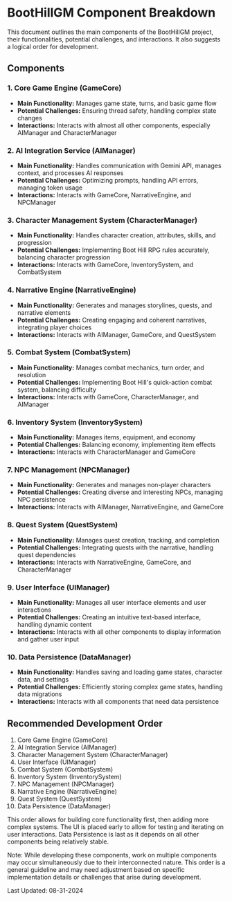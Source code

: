# BootHillGM Component Breakdown

This document outlines the main components of the BootHillGM project, their functionalities, potential challenges, and interactions. It also suggests a logical order for development.

## Components

### 1. Core Game Engine (GameCore)
- **Main Functionality:** Manages game state, turns, and basic game flow
- **Potential Challenges:** Ensuring thread safety, handling complex state changes
- **Interactions:** Interacts with almost all other components, especially AIManager and CharacterManager

### 2. AI Integration Service (AIManager)
- **Main Functionality:** Handles communication with Gemini API, manages context, and processes AI responses
- **Potential Challenges:** Optimizing prompts, handling API errors, managing token usage
- **Interactions:** Interacts with GameCore, NarrativeEngine, and NPCManager

### 3. Character Management System (CharacterManager)
- **Main Functionality:** Handles character creation, attributes, skills, and progression
- **Potential Challenges:** Implementing Boot Hill RPG rules accurately, balancing character progression
- **Interactions:** Interacts with GameCore, InventorySystem, and CombatSystem

### 4. Narrative Engine (NarrativeEngine)
- **Main Functionality:** Generates and manages storylines, quests, and narrative elements
- **Potential Challenges:** Creating engaging and coherent narratives, integrating player choices
- **Interactions:** Interacts with AIManager, GameCore, and QuestSystem

### 5. Combat System (CombatSystem)
- **Main Functionality:** Manages combat mechanics, turn order, and resolution
- **Potential Challenges:** Implementing Boot Hill's quick-action combat system, balancing difficulty
- **Interactions:** Interacts with GameCore, CharacterManager, and AIManager

### 6. Inventory System (InventorySystem)
- **Main Functionality:** Manages items, equipment, and economy
- **Potential Challenges:** Balancing economy, implementing item effects
- **Interactions:** Interacts with CharacterManager and GameCore

### 7. NPC Management (NPCManager)
- **Main Functionality:** Generates and manages non-player characters
- **Potential Challenges:** Creating diverse and interesting NPCs, managing NPC persistence
- **Interactions:** Interacts with AIManager, NarrativeEngine, and GameCore

### 8. Quest System (QuestSystem)
- **Main Functionality:** Manages quest creation, tracking, and completion
- **Potential Challenges:** Integrating quests with the narrative, handling quest dependencies
- **Interactions:** Interacts with NarrativeEngine, GameCore, and CharacterManager

### 9. User Interface (UIManager)
- **Main Functionality:** Manages all user interface elements and user interactions
- **Potential Challenges:** Creating an intuitive text-based interface, handling dynamic content
- **Interactions:** Interacts with all other components to display information and gather user input

### 10. Data Persistence (DataManager)
- **Main Functionality:** Handles saving and loading game states, character data, and settings
- **Potential Challenges:** Efficiently storing complex game states, handling data migrations
- **Interactions:** Interacts with all components that need data persistence

## Recommended Development Order

1. Core Game Engine (GameCore)
2. AI Integration Service (AIManager)
3. Character Management System (CharacterManager)
4. User Interface (UIManager)
5. Combat System (CombatSystem)
6. Inventory System (InventorySystem)
7. NPC Management (NPCManager)
8. Narrative Engine (NarrativeEngine)
9. Quest System (QuestSystem)
10. Data Persistence (DataManager)

This order allows for building core functionality first, then adding more complex systems. The UI is placed early to allow for testing and iterating on user interactions. Data Persistence is last as it depends on all other components being relatively stable.

Note: While developing these components, work on multiple components may occur simultaneously due to their interconnected nature. This order is a general guideline and may need adjustment based on specific implementation details or challenges that arise during development.

Last Updated: 08-31-2024
